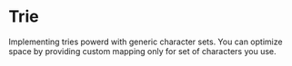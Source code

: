 # Trie

Implementing tries powerd with generic character sets. You can optimize space by providing custom mapping only for set of characters you use.
